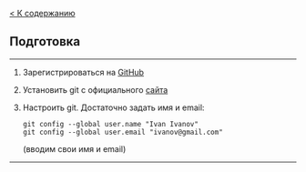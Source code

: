 [< К содержанию](./readme.md)

## Подготовка

---

1. Зарегистрироваться на [GitHub](https://github.com/)

2. Установить git с официального [сайта](http://git-scm.com/downloads)

3. Настроить git. Достаточно задать имя и email:

    ```bash=
    git config --global user.name "Ivan Ivanov"
    git config --global user.email "ivanov@gmail.com"
    ```
    (вводим свои имя и email)

---